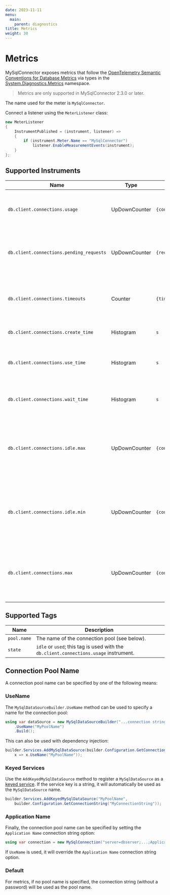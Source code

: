 ```yaml
---
date: 2023-11-11
menu:
  main:
    parent: diagnostics
title: Metrics
weight: 30
---
```


# Metrics

MySqlConnector exposes metrics that follow the [OpenTelemetry Semantic Conventions for Database Metrics](https://opentelemetry.io/docs/specs/semconv/database/database-metrics/) via types in the [System.Diagnostics.Metrics](https://learn.microsoft.com/en-us/dotnet/api/system.diagnostics.metrics) namespace.

<blockquote class="note">Metrics are only supported in MySqlConnector 2.3.0 or later.</blockquote>

The name used for the meter is `MySqlConnector`.

Connect a listener using the `MeterListener` class:

```csharp
new MeterListener
{
    InstrumentPublished = (instrument, listener) =>
    {
        if (instrument.Meter.Name == "MySqlConnector")
            listener.EnableMeasurementEvents(instrument);
    }
};
```

## Supported Instruments

Name | Type | Unit | Description
--- | --- | --- | ---
`db.client.connections.usage` | UpDownCounter | `{connection}` | The number of connections that are currently in the state described by the state tag.
`db.client.connections.pending_requests` | UpDownCounter | `{request}` | The number of pending requests for an open connection, cumulative for the entire pool.
`db.client.connections.timeouts` | Counter | `{timeout}` | The number of connection timeouts that have occurred trying to obtain a connection from the pool.
`db.client.connections.create_time` | Histogram | `s` | The time it took to create a new connection.
`db.client.connections.use_time` | Histogram | `s` | The time between borrowing a connection and returning it to the pool.
`db.client.connections.wait_time` | Histogram | `s` | The time it took to obtain an open connection from the pool.
`db.client.connections.idle.max` | UpDownCounter | `{connection}` | The maximum number of idle open connections allowed; this corresponds to `MaximumPoolSize` in the connection string.
`db.client.connections.idle.min` | UpDownCounter | `{connection}` | The minimum number of idle open connections allowed; this corresponds to `MinimumPoolSize` in the connection string.
`db.client.connections.max` | UpDownCounter | `{connection}` | The maximum number of open connections allowed; this corresponds to `MaximumPoolSize` in the connection string.

## Supported Tags

Name | Description
--- | ---
`pool.name` | The name of the connection pool (see below).
`state` | `idle` or `used`; this tag is used with the `db.client.connections.usage` instrument.

## Connection Pool Name

A connection pool name can be specified by one of the following means:

### UseName

The `MySqlDataSourceBuilder.UseName` method can be used to specify a name for the connection pool:

```csharp
using var dataSource = new MySqlDataSourceBuilder("...connection string...")
    .UseName("MyPoolName")
    .Build();
```

This can also be used with dependency injection:

```csharp
builder.Services.AddMySqlDataSource(builder.Configuration.GetConnectionString("Default"),
    x => x.UseName("MyPoolName"));
```

### Keyed Services

Use the `AddKeyedMySqlDataSource` method to register a `MySqlDataSource` as a [keyed service](https://learn.microsoft.com/en-us/dotnet/core/whats-new/dotnet-8#keyed-di-services).
If the service key is a string, it will automatically be used as the `MySqlDataSource` name.

```csharp
builder.Services.AddKeyedMySqlDataSource("MyPoolName",
    builder.Configuration.GetConnectionString("MyConnectionString"));
```

### Application Name

Finally, the connection pool name can be specified by setting the `Application Name` connection string option:

```csharp
using var connection = new MySqlConnection("server=dbserver;...;Application Name=MyPoolName");
```

If `UseName` is used, it will override the `Application Name` connection string option.

### Default

For metrics, if no pool name is specified, the connection string (without a password) will be used as the pool name.
